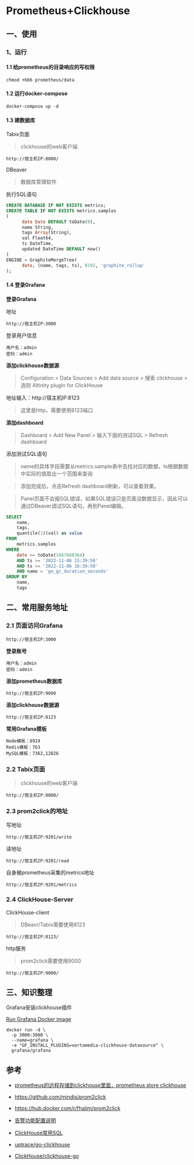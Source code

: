 # Prometheus+Clickhouse



## 一、使用

### 1、运行

#### 1.1 给prometheus的目录响应的写权限

    chmod +666 prometheus/data



#### 1.2 运行docker-compose

```shell
docker-compose up -d
```



#### 1.3 建数据库

Tabix页面

> clickhouse的web客户端

```text
http://宿主机IP:8000/
```

DBeaver

> 数据库管理软件

执行SQL语句

```sql
CREATE DATABASE IF NOT EXISTS metrics;
CREATE TABLE IF NOT EXISTS metrics.samples
(
      date Date DEFAULT toDate(0),
      name String,
      tags Array(String),
      val Float64,
      ts DateTime,
      updated DateTime DEFAULT now()
)
ENGINE = GraphiteMergeTree(
      date, (name, tags, ts), 8192, 'graphite_rollup'
);
```



#### 1.4 登录Grafana

**登录Grafana**

地址

```text
http://宿主机IP:3000
```

登录用户信息

```text
用户名：admin
密码：admin
```



**添加clickhouse数据源**

> Configuration > Data Sources > Add data source > 搜索 clickhouse > 选则 Altinity plugin for ClickHouse

地址输入：http://宿主机IP:8123

> 这里是http，需要使用8123端口



**添加dashboard**

> Dashboard > Add New Panel > 输入下面的测试SQL > Refresh dashboard



添加测试SQL语句

> name的具体字段需要从metrics.sample表中去找对应的数据，ts根据数据中实际的值取出一个范围来查询

> 添加完成后，点击Refresh dashboard刷新，可以查看效果。

> Panel页面不会报SQL错误，如果SQL错误只是页面没数据显示，因此可以通过DBeaver调试SQL语句，再到Panel编辑。

```sql
SELECT
	name,
	tags,
	quantile(1)(val) as value
FROM
	metrics.samples
WHERE
	date >= toDate(1667660364)
	AND ts >= '2022-11-06 15:39:50'
	AND ts <= '2022-11-06 16:39:50'
	AND name = 'go_gc_duration_seconds'
GROUP BY
	name,
	tags
```





## 二、常用服务地址

### 2.1 页面访问Grafana
    http://宿主机IP:3000

**登录账号**

    用户名：admin
    密码：admin



**添加prometheus数据库**

    http://宿主机IP:9090



**添加clickhouse数据源**

```text
http://宿主机IP:8123
```



**常用Grafana模板**

    Node模板：8919
    Redis模板：763
    MySQL模板：7362,12826



### 2.2 Tabix页面

> clickhouse的web客户端

```text
http://宿主机IP:8000/
```



### 2.3 prom2click的地址

写地址

```text
http://宿主机IP:9201/write
```



读地址

```text
http://宿主机IP:9201/read
```



自身被prometheus采集的metrics地址

```text
http://宿主机IP:9201/metrics
```



### 2.4 ClickHouse-Server

ClickHouse-client

> DBeavr/Tabix需要使用8123

```text
http://宿主机IP:8123/
```

http服务

> prom2click需要使用9000

```text
http://宿主机IP:9000/
```



## 三、知识整理



Grafana安装clickhouse插件

[Run Grafana Docker image](https://grafana.com/docs/grafana/v9.0/setup-grafana/installation/docker/)

```shell
docker run -d \
  -p 3000:3000 \
  --name=grafana \
  -e "GF_INSTALL_PLUGINS=vertamedia-clickhouse-datasource" \
  grafana/grafana
```





## 参考

- [prometheus的远程存储到clickhouse里面，prometheus store clickhouse](https://blog.csdn.net/weixin_40126236/article/details/103821307)

- https://github.com/mindis/prom2click

- https://hub.docker.com/r/fhalim/prom2click
- [告警功能配置说明](https://www.bookstack.cn/read/clickvisual-0.2-zh/d411d6e8f7858eb1.md)
- [ClickHouse常用SQL](https://www.bookstack.cn/read/clickvisual-0.2-zh/46b2c9ff9e325523.md)
- [uptrace/go-clickhouse](https://www.cnblogs.com/xiami303/p/16607609.html)
- [ClickHouse/clickhouse-go](https://github.com/ClickHouse/clickhouse-go)
